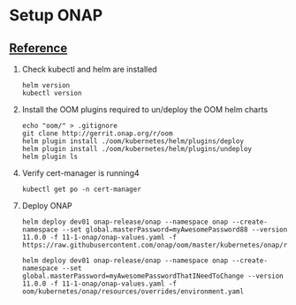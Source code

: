 # Setup ONAP

## [Reference](https://docs.onap.org/projects/onap-oom/en/latest/sections/guides/infra_guides/oom_base_config_setup.html#oom-base-setup-guide)

1. Check kubectl and helm are installed
   ```
   helm version
   kubectl version
   ```

2. Install the OOM plugins required to un/deploy the OOM helm charts
   ```
   echo "oom/" > .gitignore
   git clone http://gerrit.onap.org/r/oom
   helm plugin install ./oom/kubernetes/helm/plugins/deploy
   helm plugin install ./oom/kubernetes/helm/plugins/undeploy
   helm plugin ls
   ```

<!-- 3. Install the Strimzi Kafka Operator
   ```
   helm repo add strimzi https://strimzi.io/charts/
   helm install strimzi-kafka-operator strimzi/strimzi-kafka-operator --namespace strimzi-system --version 0.35.0 --set watchAnyNamespace=true --create-namespace
   kubectl apply -f https://github.com/strimzi/strimzi-kafka-operator/releases/download/0.35.0/strimzi-crds-0.35.0.yaml --namespace strimzi-system 
   helm install strimzi-kafka-operator strimzi/strimzi-kafka-operator --namespace strimzi-system --version 0.35.0 --set watchAnyNamespace=true --create-namespace
   kubectl get po -n strimzi-system
   ``` -->


4. Verify cert-manager is running4
   ```
   kubectl get po -n cert-manager
   ```

<!-- 5. Install Prometheus Stack
   ```
   helm repo add prometheus-community https://prometheus-community.github.io/helm-charts && helm repo update
   helm install prometheus prometheus-community/kube-prometheus-stack --namespace=prometheus --create-namespace --version=35.6.2
   ```

6. Deploy Kafka Cluster
   ```
   kubectl apply -f 11-1-onap/kafka-cluster-ephemeral-single.yaml --namespace strimzi-system 
   ``` -->


7. Deploy ONAP
   ```
   helm deploy dev01 onap-release/onap --namespace onap --create-namespace --set global.masterPassword=myAwesomePassword88 --version 11.0.0 -f 11-1-onap/onap-values.yaml -f https://raw.githubusercontent.com/onap/oom/master/kubernetes/onap/resources/overrides/environment.yaml
   
   helm deploy dev01 onap-release/onap --namespace onap --create-namespace --set global.masterPassword=myAwesomePasswordThatINeedToChange --version 11.0.0 -f 11-1-onap/onap-values.yaml -f oom/kubernetes/onap/resources/overrides/environment.yaml
   ```
